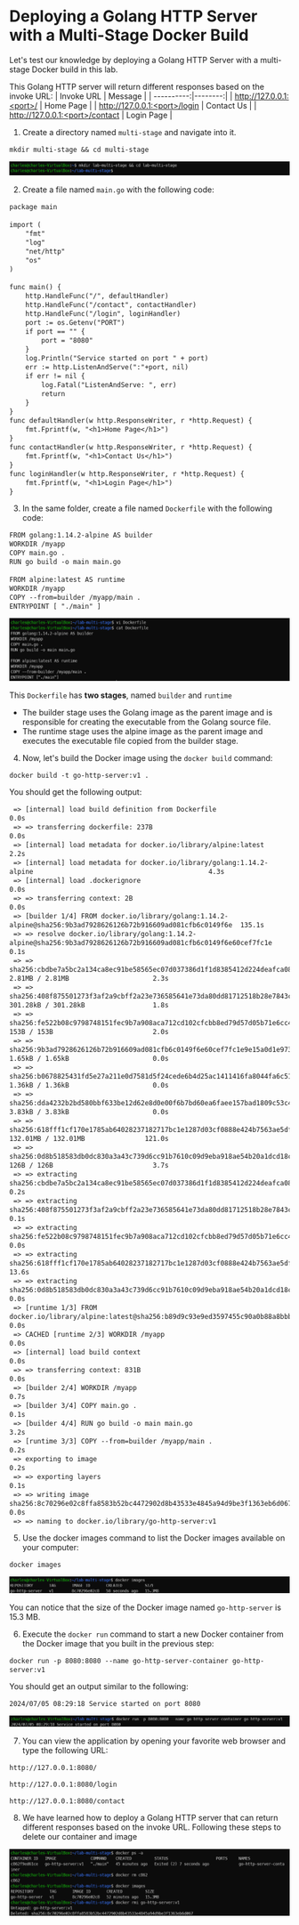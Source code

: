 # Deploying a Golang HTTP Server with a Multi-Stage Docker Build
Let's test our knowledge by deploying a Golang HTTP Server with a multi-stage Docker build in this lab.

This Golang HTTP server will return different responses based on the invoke URL:
| Invoke URL | Message |
| ----------:|--------:|
| http://127.0.0.1:<port>/ | Home Page |
| http://127.0.0.1:<port>/login | Contact Us |
| http://127.0.0.1:<port>/contact | Login Page |

1. Create a directory named `multi-stage` and navigate into it.

```
mkdir multi-stage && cd multi-stage
```

![alt text](../images/13.Deploy-Go-HTTP-Server/1Go.png)

2. Create a file named `main.go` with the following code:

```
package main

import (
	"fmt"
	"log"
	"net/http"
	"os"
)

func main() {
	http.HandleFunc("/", defaultHandler)
	http.HandleFunc("/contact", contactHandler)
	http.HandleFunc("/login", loginHandler)
	port := os.Getenv("PORT")
	if port == "" {
		port = "8080"
	}
	log.Println("Service started on port " + port)
	err := http.ListenAndServe(":"+port, nil)
	if err != nil {
		log.Fatal("ListenAndServe: ", err)
		return
	}
}
func defaultHandler(w http.ResponseWriter, r *http.Request) {
	fmt.Fprintf(w, "<h1>Home Page</h1>")
}
func contactHandler(w http.ResponseWriter, r *http.Request) {
	fmt.Fprintf(w, "<h1>Contact Us</h1>")
}
func loginHandler(w http.ResponseWriter, r *http.Request) {
	fmt.Fprintf(w, "<h1>Login Page</h1>")
}
```

3. In the same folder, create a file named `Dockerfile` with the following code:

```
FROM golang:1.14.2-alpine AS builder
WORKDIR /myapp
COPY main.go .
RUN go build -o main main.go

FROM alpine:latest AS runtime
WORKDIR /myapp
COPY --from=builder /myapp/main .
ENTRYPOINT [ "./main" ]
```

![alt text](../images/13.Deploy-Go-HTTP-Server/2Go.png)

This `Dockerfile` has **two stages**, named `builder` and `runtime` 
- The builder stage uses the Golang image as the parent image and is responsible for creating the executable from the Golang source file.
- The runtime stage uses the alpine image as the parent image and executes the executable file copied from the builder stage.

4. Now, let's build the Docker image using the `docker build` command:

```
docker build -t go-http-server:v1 .
```

You should get the following output:

```
 => [internal] load build definition from Dockerfile                                                               0.0s
 => => transferring dockerfile: 237B                                                                               0.0s
 => [internal] load metadata for docker.io/library/alpine:latest                                                   2.2s
 => [internal] load metadata for docker.io/library/golang:1.14.2-alpine                                            4.3s
 => [internal] load .dockerignore                                                                                  0.0s
 => => transferring context: 2B                                                                                    0.0s
 => [builder 1/4] FROM docker.io/library/golang:1.14.2-alpine@sha256:9b3ad7928626126b72b916609ad081cfb6c0149f6e  135.1s
 => => resolve docker.io/library/golang:1.14.2-alpine@sha256:9b3ad7928626126b72b916609ad081cfb6c0149f6e60cef7fc1e  0.1s
 => => sha256:cbdbe7a5bc2a134ca8ec91be58565ec07d037386d1f1d8385412d224deafca08 2.81MB / 2.81MB                     2.3s
 => => sha256:408f875501273f3af2a9cbff2a23e736585641e73da80dd81712518b28e7843c 301.28kB / 301.28kB                 1.8s
 => => sha256:fe522b08c9798748151fec9b7a908aca712cd102cfcbb8ed79d57d05b71e6cc4 153B / 153B                         2.0s
 => => sha256:9b3ad7928626126b72b916609ad081cfb6c0149f6e60cef7fc1e9e15a0d1e973 1.65kB / 1.65kB                     0.0s
 => => sha256:b0678825431fd5e27a211e0d7581d5f24cede6b4d25ac1411416fa8044fa6c51 1.36kB / 1.36kB                     0.0s
 => => sha256:dda4232b2bd580bbf633be12d62e8d0e00f6b7bd60ea6faee157bad1809c53c4 3.83kB / 3.83kB                     0.0s
 => => sha256:618fff1cf170e1785ab64028237182717bc1e1287d03cf0888e424b7563ae5df 132.01MB / 132.01MB               121.0s
 => => sha256:0d8b518583db0dc830a3a43c739d6cc91b7610c09d9eba918ae54b20a1dcd18c 126B / 126B                         3.7s
 => => extracting sha256:cbdbe7a5bc2a134ca8ec91be58565ec07d037386d1f1d8385412d224deafca08                          0.2s
 => => extracting sha256:408f875501273f3af2a9cbff2a23e736585641e73da80dd81712518b28e7843c                          0.1s
 => => extracting sha256:fe522b08c9798748151fec9b7a908aca712cd102cfcbb8ed79d57d05b71e6cc4                          0.0s
 => => extracting sha256:618fff1cf170e1785ab64028237182717bc1e1287d03cf0888e424b7563ae5df                         13.6s
 => => extracting sha256:0d8b518583db0dc830a3a43c739d6cc91b7610c09d9eba918ae54b20a1dcd18c                          0.0s
 => [runtime 1/3] FROM docker.io/library/alpine:latest@sha256:b89d9c93e9ed3597455c90a0b88a8bbb5cb7188438f70953fed  0.0s
 => CACHED [runtime 2/3] WORKDIR /myapp                                                                            0.0s
 => [internal] load build context                                                                                  0.0s
 => => transferring context: 831B                                                                                  0.0s
 => [builder 2/4] WORKDIR /myapp                                                                                   0.7s
 => [builder 3/4] COPY main.go .                                                                                   0.1s
 => [builder 4/4] RUN go build -o main main.go                                                                     3.2s
 => [runtime 3/3] COPY --from=builder /myapp/main .                                                                0.2s
 => exporting to image                                                                                             0.2s
 => => exporting layers                                                                                            0.1s
 => => writing image sha256:8c70296e02c8ffa8583b52bc4472902d8b43533e4845a94d9be3f1363eb6d067                       0.0s
 => => naming to docker.io/library/go-http-server:v1
```

5. Use the docker images command to list the Docker images available on your computer:

```
docker images
```

![alt text](../images/13.Deploy-Go-HTTP-Server/3Go.png)

You can notice that the size of the Docker image named `go-http-server` is 15.3 MB.

6. Execute the `docker run` command to start a new Docker container from the Docker image that you built in the previous step:

```
docker run -p 8080:8080 --name go-http-server-container go-http-server:v1
```

You should get an output similar to the following:
```
2024/07/05 08:29:18 Service started on port 8080
```

![alt text](../images/13.Deploy-Go-HTTP-Server/4Go.png)

7. You can view the application by opening your favorite web browser and type the following URL:

```
http://127.0.0.1:8080/
```

```
http://127.0.0.1:8080/login
```

```
http://127.0.0.1:8080/contact
```

8. We have learned how to deploy a Golang HTTP server that can return different responses based on the invoke URL. Following these steps to delete our container and image

![alt text](../images/13.Deploy-Go-HTTP-Server/5Go.png)